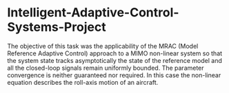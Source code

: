 # Intelligent-Adaptive-Control-Systems-Project
The objective of this task was the applicability of the MRAC (Model Reference Adaptive Control) approach to a MIMO non-linear system so that the system state tracks asymptotically the state of the reference model and all the closed-loop signals remain uniformly bounded. The parameter convergence is neither guaranteed nor required. In this case the non-linear equation describes the roll-axis motion of an aircraft.

